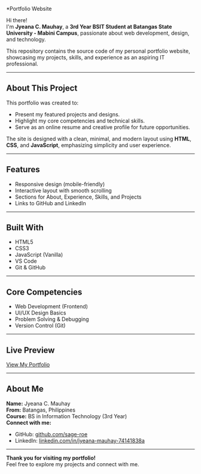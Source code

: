 *Portfolio Website

Hi there!  
I'm **Jyeana C. Mauhay**, a **3rd Year BSIT Student at Batangas State University - Mabini Campus**, passionate about web development, design, and technology.

This repository contains the source code of my personal portfolio website, showcasing my projects, skills, and experience as an aspiring IT professional.

---

## About This Project
This portfolio was created to:
- Present my featured projects and designs.
- Highlight my core competencies and technical skills.
- Serve as an online resume and creative profile for future opportunities.

The site is designed with a clean, minimal, and modern layout using **HTML**, **CSS**, and **JavaScript**, emphasizing simplicity and user experience.

---

## Features
- Responsive design (mobile-friendly)
- Interactive layout with smooth scrolling
- Sections for About, Experience, Skills, and Projects
- Links to GitHub and LinkedIn

---

## Built With
- HTML5  
- CSS3  
- JavaScript (Vanilla)  
- VS Code  
- Git & GitHub  

---

## Core Competencies
- Web Development (Frontend)
- UI/UX Design Basics
- Problem Solving & Debugging
- Version Control (Git)

---

## Live Preview
[View My Portfolio](https://sage-roe.github.io/portfolio/)

---

## About Me
**Name:** Jyeana C. Mauhay  
**From:** Batangas, Philippines  
**Course:** BS in Information Technology (3rd Year)  
**Connect with me:**  
- GitHub: [github.com/sage-roe](https://github.com/sage-roe)  
- LinkedIn: [linkedin.com/in/jyeana-mauhay-74141838a](https://www.linkedin.com/in/jyeana-mauhay-74141838a/)

---

**Thank you for visiting my portfolio!**  
Feel free to explore my projects and connect with me.
